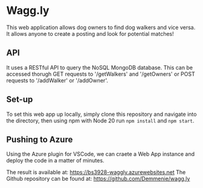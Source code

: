 # Wagg.ly

This web application allows dog owners to find dog walkers and vice versa.
It allows anyone to create a posting and look for potential matches!

## API
It uses a RESTful API to query the NoSQL MongoDB database. This can be accessed thorugh GET requests to '/getWalkers' and '/getOwners' or POST requests to
'/addWalker' or '/addOwner'.

## Set-up
To set this web app up locally, simply clone this repository and navigate into
the directory, then using npm with Node 20 run `npm install` and `npm start`.

## Pushing to Azure
Using the Azure plugin for VSCode, we can craete a Web App instance and deploy
the code in a matter of minutes.

The result is available at: https://bs3928-waggly.azurewebsites.net
The Github repository can be found at: https://github.com/Demmenie/wagg.ly